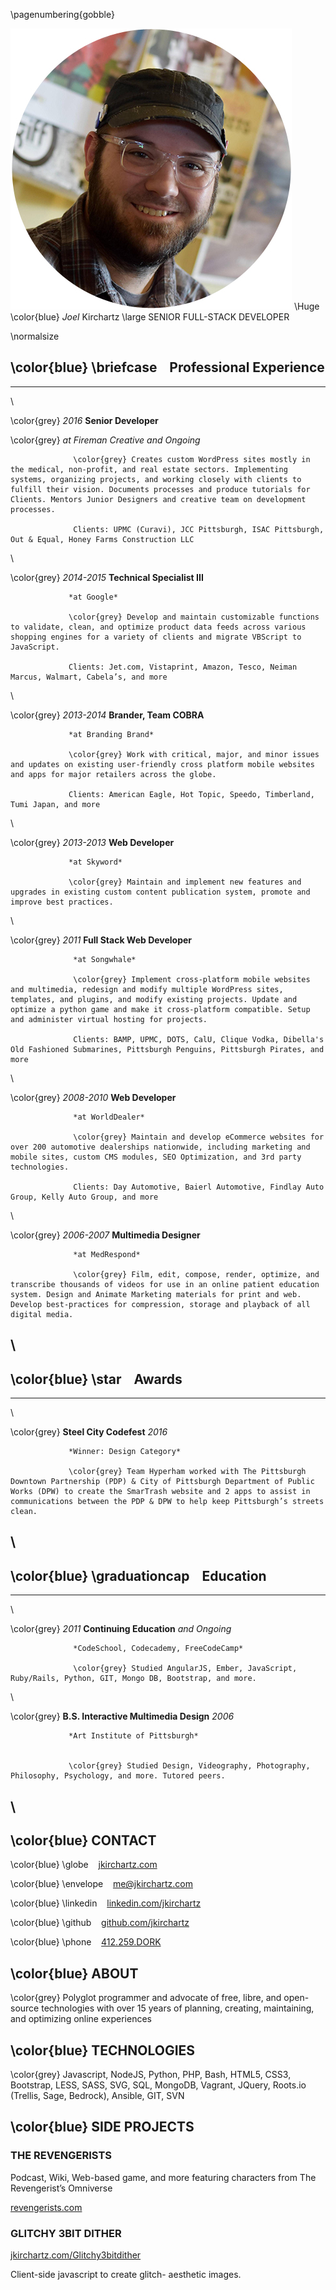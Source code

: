 ﻿\pagenumbering{gobble}

![headshot](./in/images/headshot-450.jpg)     \Huge \color{blue} *Joel* Kirchartz \large SENIOR FULL-STACK DEVELOPER

\normalsize

\color{blue} \briefcase &nbsp;&nbsp; Professional Experience
-----------------------------


---------------- --------------------------------------------------------------
\

\color{grey}
*2016*            **Senior Developer**

\color{grey}      *at Fireman Creative*
*and Ongoing*

                  \color{grey} Creates custom WordPress sites mostly in the medical, non-profit, and real estate sectors. Implementing systems, organizing projects, and working closely with clients to fulfill their vision. Documents processes and produce tutorials for Clients. Mentors Junior Designers and creative team on development processes.

                  Clients: UPMC (Curavi), JCC Pittsburgh, ISAC Pittsburgh, Out & Equal, Honey Farms Construction LLC

\

\color{grey}
*2014-2015*      **Technical Specialist III**

                 *at Google*

                 \color{grey} Develop and maintain customizable functions to validate, clean, and optimize product data feeds across various shopping engines for a variety of clients and migrate VBScript to JavaScript.

                 Clients: Jet.com, Vistaprint, Amazon, Tesco, Neiman Marcus, Walmart, Cabela’s, and more

\

\color{grey}
*2013-2014*      **Brander, Team COBRA**

                 *at Branding Brand*

                 \color{grey} Work with critical, major, and minor issues and updates on existing user-friendly cross platform mobile websites and apps for major retailers across the globe.

                 Clients: American Eagle, Hot Topic, Speedo, Timberland, Tumi Japan, and more

\

\color{grey}
*2013-2013*      **Web Developer**

                 *at Skyword*

                 \color{grey} Maintain and implement new features and upgrades in existing custom content publication system, promote and improve best practices.

\

\color{grey}
*2011*            **Full Stack Web Developer**

                  *at Songwhale*

                  \color{grey} Implement cross-platform mobile websites and multimedia, redesign and modify multiple WordPress sites, templates, and plugins, and modify existing projects. Update and optimize a python game and make it cross-platform compatible. Setup and administer virtual hosting for projects.

                  Clients: BAMP, UPMC, DOTS, CalU, Clique Vodka, Dibella's Old Fashioned Submarines, Pittsburgh Penguins, Pittsburgh Pirates, and more

\

\color{grey}
*2008-2010*       **Web Developer**

                  *at WorldDealer*

                  \color{grey} Maintain and develop eCommerce websites for over 200 automotive dealerships nationwide, including marketing and mobile sites, custom CMS modules, SEO Optimization, and 3rd party technologies.

                  Clients: Day Automotive, Baierl Automotive, Findlay Auto Group, Kelly Auto Group, and more

\

\color{grey}
*2006-2007*       **Multimedia Designer**

                  *at MedRespond*

                  \color{grey} Film, edit, compose, render, optimize, and transcribe thousands of videos for use in an online patient education system. Design and Animate Marketing materials for print and web. Develop best-practices for compression, storage and playback of all digital media.

\
-------------------------------------------------------------------------------------


\color{blue} \star &nbsp;&nbsp; Awards
-----------------------------

---------------- --------------------------------------------------------------
\

\color{grey}     **Steel City Codefest**
*2016*

                 *Winner: Design Category*

                 \color{grey} Team Hyperham worked with The Pittsburgh Downtown Partnership (PDP) & City of Pittsburgh Department of Public Works (DPW) to create the SmarTrash website and 2 apps to assist in communications between the PDP & DPW to help keep Pittsburgh’s streets clean.

\
-------------------------------------------------------------------------------------

\color{blue} \graduationcap &nbsp;&nbsp; Education
-----------------------------

---------------- --------------------------------------------------------------
\

\color{grey}
*2011*            **Continuing Education**
*and Ongoing*

                  *CodeSchool, Codecademy, FreeCodeCamp*

                  \color{grey} Studied AngularJS, Ember, JavaScript, Ruby/Rails, Python, GIT, Mongo DB, Bootstrap, and more.

\

\color{grey}     **B.S. Interactive Multimedia Design**
*2006*

                 *Art Institute of Pittsburgh*


                 \color{grey} Studied Design, Videography, Photography, Philosophy, Psychology, and more. Tutored peers.

\
-------------------------------------------------------------------------------------


\color{blue} CONTACT
-----------------------------

\color{blue} \globe &nbsp;&nbsp; [jkirchartz.com][1]

\color{blue} \envelope &nbsp;&nbsp; [me@jkirchartz.com][2]

\color{blue} \linkedin &nbsp;&nbsp; [linkedin.com/jkirchartz][3]

\color{blue} \github &nbsp;&nbsp; [github.com/jkirchartz][4]

\color{blue} \phone &nbsp;&nbsp; [412.259.DORK][5]

\color{blue} ABOUT
-----------------------------

\color{grey} Polyglot programmer and advocate of free, libre, and open-source technologies
with over 15 years of planning, creating, maintaining, and optimizing online
experiences

\color{blue} TECHNOLOGIES
-----------------------------

\color{grey} Javascript, NodeJS, Python, PHP, Bash, HTML5, CSS3, Bootstrap, LESS, SASS, SVG,
SQL, MongoDB, Vagrant, JQuery, Roots.io (Trellis, Sage, Bedrock), Ansible, GIT,
SVN


\color{blue} SIDE PROJECTS
----------------------------

### THE REVENGERISTS

Podcast, Wiki, Web-based game, and more featuring characters from The Revengerist’s Omniverse

[revengerists.com][6]

### GLITCHY 3BIT DITHER

[jkirchartz.com/Glitchy3bitdither][7]

Client-side javascript to create glitch-
aesthetic images.


[1]: http://jkirchartz.com
[2]: mailto:me@jkirchartz.com
[3]: http://linkedin.com/jkirchartz
[4]: http://github.com/jkirchartz
[5]: tel:412-259-3675
[6]: http://revengerists.com
[7]: http://jkirchartz.com/Glitchy3bitdither



